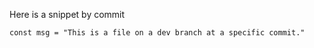Here is a snippet by commit

```
const msg = "This is a file on a dev branch at a specific commit."
```

